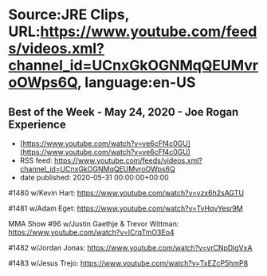 # Source:JRE Clips, URL:https://www.youtube.com/feeds/videos.xml?channel_id=UCnxGkOGNMqQEUMvroOWps6Q, language:en-US

## Best of the Week - May 24, 2020 - Joe Rogan Experience
 - [https://www.youtube.com/watch?v=ve6cFf4c0GU](https://www.youtube.com/watch?v=ve6cFf4c0GU)
 - RSS feed: https://www.youtube.com/feeds/videos.xml?channel_id=UCnxGkOGNMqQEUMvroOWps6Q
 - date published: 2020-05-31 00:00:00+00:00

#1480 w/Kevin Hart:
https://www.youtube.com/watch?v=vzx6h2sAGTU

#1481 w/Adam Eget:
https://www.youtube.com/watch?v=TvHqvYesr9M

MMA Show #96 w/Justin Gaethje & Trevor Wittman:
https://www.youtube.com/watch?v=ICrqTmO3Eo4

#1482 w/Jordan Jonas:
https://www.youtube.com/watch?v=vrCNpDigVxA

#1483 w/Jesus Trejo:
https://www.youtube.com/watch?v=TxEZcP5hmP8

